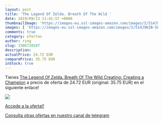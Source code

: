 ```yaml
---
layout: post
title: 'The Legend Of Zelda. Breath Of The Wild '
date: 2019/09/13 11:41:57 +0000
thumbnailImage: 'https://images-eu.ssl-images-amazon.com/images/I/514J9KZB-5L._SL200_.jpg'
images: [ 'https://images-eu.ssl-images-amazon.com/images/I/514J9KZB-5L._SL200_.jpg' ]
comments: true
category: ofertas
author: ring
slug: 1506710107
description:
actualPrice: 24.72 EUR
comparePrice: 35.75 EUR
inStock: true
---
```


Tienes [The Legend Of Zelda. Breath Of The Wild Creating: Creating a Champion](https://www.amazon.com/dp/1506710107/?tag=redken08-20) a precio de oferta de 24.72 EUR (original: 35.75 EUR) en el siguiente enlace!

[![](https://images-eu.ssl-images-amazon.com/images/I/514J9KZB-5L._SL200_.jpg)](https://www.amazon.com/dp/1506710107/?tag=redken08-20)

[Accede a la oferta!!](https://www.amazon.com/dp/1506710107/?tag=redken08-20)

[Consulta otras ofertas en nuestro canal de telegram](https://t.me/s/ofertas25)

